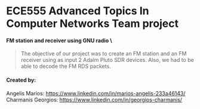 # ECE555 Advanced Topics In Computer Networks Team project


#### FM station and receiver using GNU radio \\
>  The objective of our project was to create an FM station and an FM receiver using as input 2 Adalm Pluto SDR devices. Also, we had to be able to decode the FM RDS packets.

#### Created by:<br />
Angelis Marios: https://www.linkedin.com/in/marios-angelis-233a46143/<br />
Charmanis Georgios: https://www.linkedin.com/in/georgios-charmanis/ <br />
